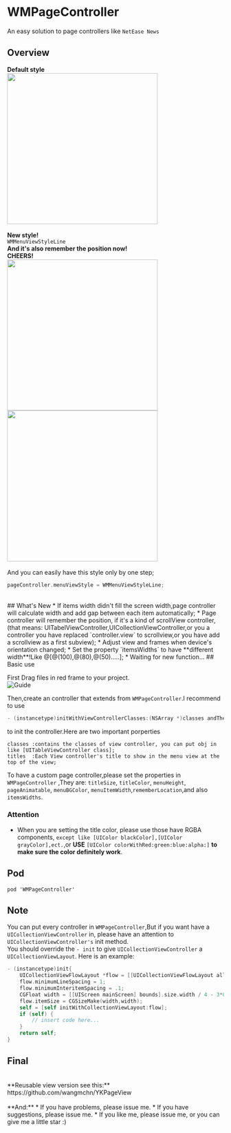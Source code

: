 # WMPageController
An easy solution to page controllers like `NetEase News`
## Overview
**Default style** <br>
<img height="350" src="https://github.com/wangmchn/WMPageController/blob/master/WMPageControllerDemo/WMPageController/ScreenShot/ScreenShot.gif" />
<br>
<br>
**New style!**<br>
`WMMenuViewStyleLine` <br>
**And it's also remember the position now!**<br>
**CHEERS!** <br>
<img height="350" src="https://github.com/wangmchn/WMPageController/blob/master/WMPageControllerDemo/WMPageController/ScreenShot/ScreenShot4.gif" />               <img height="350" src="https://github.com/wangmchn/WMPageController/blob/master/WMPageControllerDemo/WMPageController/ScreenShot/ScreenShot3.gif" />
<br>
<br>
And you can easily have this style only by one step;
```objective-c
pageController.menuViewStyle = WMMenuViewStyleLine;
```
<br>
## What's New
* If items width didn't fill the screen width,page controller will calculate width and add gap between each item automatically;
* Page controller will remember the position, if it's a kind of scrollView controller,(that means: UITabelViewController,UICollectionViewController,or you a controller you have replaced `controller.view` to scrollview,or you have add a scrollview as a first subview);
* Adjust view and frames when device's orientation changed;
* Set the property `itemsWidths` to have **different width**!Like @[@(100),@(80),@(50).....];
* Waiting for new function...
## Basic use

First Drag files in red frame to your project.<br>
![Guide](https://github.com/wangmchn/WMPageController/blob/master/WMPageControllerDemo/WMPageController/ScreenShot/guide1.png)

Then,create an controller that extends from `WMPageController`.I recommend to use<br>
```objective-c
- (instancetype)initWithViewControllerClasses:(NSArray *)classes andTheirTitles:(NSArray *)titles;
```
to init the controller.Here are two important porperties<br>

    classes :contains the classes of view controller, you can put obj in like [UITableViewController class];
    titles  :Each View controller's title to show in the menu view at the top of the view;

To have a custom page controller,please set the properties in `WMPageController` ,They are: `titleSize`, `titleColor`, `menuHeight`, `pageAnimatable`, `menuBGColor`, `menuItemWidth`,`rememberLocation`,and also `itemsWidths`.<br>

### Attention
* When you are setting the title color, please use those have RGBA components, `except like [UIColor blackColor],[UIColor grayColor],ect.`,or **USE** `[UIColor colorWithRed:green:blue:alpha:]` **to make sure the color definitely work**.
## Pod
    pod 'WMPageController'

## Note
You can put every controller in `WMPageController`,But if you want have a `UICollectionViewController` in, please have an attention to `UICollectionViewController's` init method.<br>
You should override the `- init` to give `UICollectionViewController` a `UICollectionViewLayout`.
Here is an example:
```objective-c
- (instancetype)init{
    UICollectionViewFlowLayout *flow = [[UICollectionViewFlowLayout alloc] init];
    flow.minimumLineSpacing = 1;
    flow.minimumInteritemSpacing = .1;
    CGFloat width = [[UIScreen mainScreen] bounds].size.width / 4 - 3*0.1;
    flow.itemSize = CGSizeMake(width,width);
    self = [self initWithCollectionViewLayout:flow];
    if (self) {
        // insert code here...
    }
    return self;
}
```
## Final
<br>
**Reusable view version see this:** https://github.com/wangmchn/YKPageView
<br>
<br>
**And:**
* If you have problems, please issue me.
* If you have suggestions, please issue me.
* If you like me, please issue me, or you can give me a little star :)
